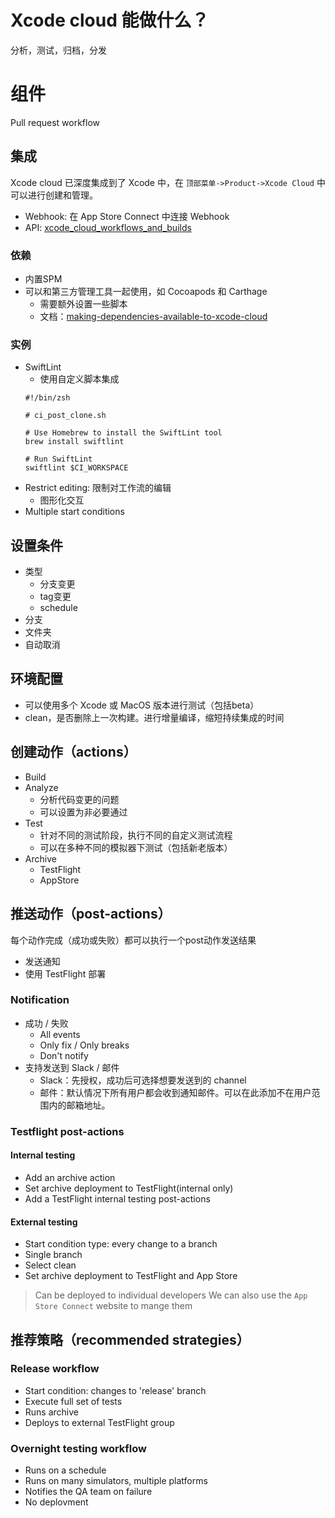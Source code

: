 # Xcode cloud 能做什么？

分析，测试，归档，分发

# 组件

Pull request workflow

## 集成

Xcode cloud 已深度集成到了 Xcode 中，在 `顶部菜单->Product->Xcode Cloud` 中可以进行创建和管理。

* Webhook: 在 App Store Connect 中连接 Webhook
* API: [xcode_cloud_workflows_and_builds](https://developer.apple.com/documentation/appstoreconnectapi/xcode_cloud_workflows_and_builds)

### 依赖

* 内置SPM
* 可以和第三方管理工具一起使用，如 Cocoapods 和 Carthage
  * 需要额外设置一些脚本
  * 文档：[making-dependencies-available-to-xcode-cloud](https://developer.apple.com/documentation/xcode/making-dependencies-available-to-xcode-cloud)

### 实例

* SwiftLint
  * 使用自定义脚本集成
  ```shell
  #!/bin/zsh
  
  # ci_post_clone.sh
  
  # Use Homebrew to install the SwiftLint tool
  brew install swiftlint
  
  # Run SwiftLint
  swiftlint $CI_WORKSPACE
  ```
* Restrict editing: 限制对工作流的编辑
  * 图形化交互
* Multiple start conditions

## 设置条件

* 类型
  * 分支变更
  * tag变更
  * schedule
* 分支
* 文件夹
* 自动取消

## 环境配置

* 可以使用多个 Xcode 或 MacOS 版本进行测试（包括beta）
* clean，是否删除上一次构建。进行增量编译，缩短持续集成的时间

## 创建动作（actions）
* Build
* Analyze
  * 分析代码变更的问题
  * 可以设置为非必要通过
* Test
  * 针对不同的测试阶段，执行不同的自定义测试流程
  * 可以在多种不同的模拟器下测试（包括新老版本）
* Archive
  * TestFlight
  * AppStore

## 推送动作（post-actions）

每个动作完成（成功或失败）都可以执行一个post动作发送结果
* 发送通知
* 使用 TestFlight 部署

### Notification

* 成功 / 失败
  * All events
  * Only fix / Only breaks
  * Don't notify
* 支持发送到 Slack / 邮件
  * Slack：先授权，成功后可选择想要发送到的 channel
  * 邮件：默认情况下所有用户都会收到通知邮件。可以在此添加不在用户范围内的邮箱地址。

### Testflight post-actions

#### Internal testing

* Add an archive action
* Set archive deployment to TestFlight(internal only)
* Add a TestFlight internal testing post-actions

#### External testing

* Start condition type: every change to a branch
* Single branch
* Select clean
* Set archive deployment to TestFlight and App Store

> Can be deployed to individual developers
> We can also use the `App Store Connect` website to mange them

## 推荐策略（recommended strategies）

### Release workflow

* Start condition: changes to 'release' branch
* Execute full set of tests
* Runs archive
* Deploys to external TestFlight group

### Overnight testing workflow
* Runs on a schedule
* Runs on many simulators, multiple platforms
* Notifies the QA team on failure
* No deplovment
